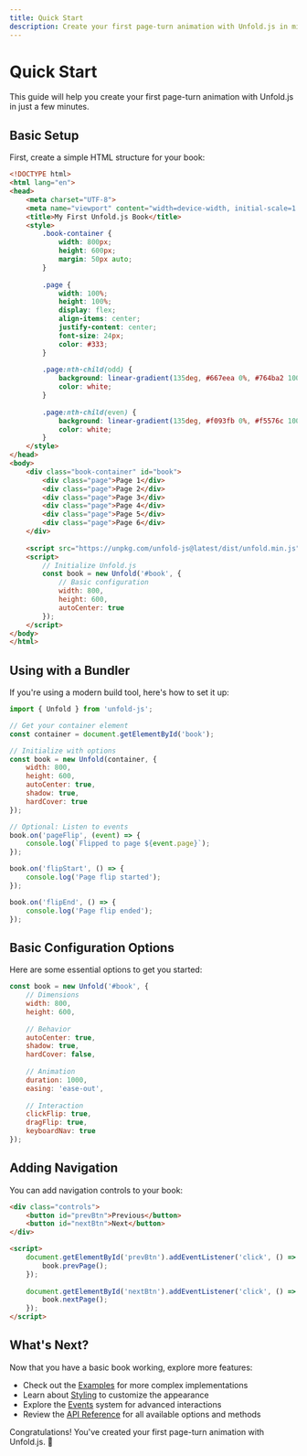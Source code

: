```yaml
---
title: Quick Start
description: Create your first page-turn animation with Unfold.js in minutes
---
```


# Quick Start

This guide will help you create your first page-turn animation with Unfold.js in just a few minutes.

## Basic Setup

First, create a simple HTML structure for your book:

```html
<!DOCTYPE html>
<html lang="en">
<head>
    <meta charset="UTF-8">
    <meta name="viewport" content="width=device-width, initial-scale=1.0">
    <title>My First Unfold.js Book</title>
    <style>
        .book-container {
            width: 800px;
            height: 600px;
            margin: 50px auto;
        }
        
        .page {
            width: 100%;
            height: 100%;
            display: flex;
            align-items: center;
            justify-content: center;
            font-size: 24px;
            color: #333;
        }
        
        .page:nth-child(odd) {
            background: linear-gradient(135deg, #667eea 0%, #764ba2 100%);
            color: white;
        }
        
        .page:nth-child(even) {
            background: linear-gradient(135deg, #f093fb 0%, #f5576c 100%);
            color: white;
        }
    </style>
</head>
<body>
    <div class="book-container" id="book">
        <div class="page">Page 1</div>
        <div class="page">Page 2</div>
        <div class="page">Page 3</div>
        <div class="page">Page 4</div>
        <div class="page">Page 5</div>
        <div class="page">Page 6</div>
    </div>
    
    <script src="https://unpkg.com/unfold-js@latest/dist/unfold.min.js"></script>
    <script>
        // Initialize Unfold.js
        const book = new Unfold('#book', {
            // Basic configuration
            width: 800,
            height: 600,
            autoCenter: true
        });
    </script>
</body>
</html>
```

## Using with a Bundler

If you're using a modern build tool, here's how to set it up:

```javascript
import { Unfold } from 'unfold-js';

// Get your container element
const container = document.getElementById('book');

// Initialize with options
const book = new Unfold(container, {
    width: 800,
    height: 600,
    autoCenter: true,
    shadow: true,
    hardCover: true
});

// Optional: Listen to events
book.on('pageFlip', (event) => {
    console.log(`Flipped to page ${event.page}`);
});

book.on('flipStart', () => {
    console.log('Page flip started');
});

book.on('flipEnd', () => {
    console.log('Page flip ended');
});
```

## Basic Configuration Options

Here are some essential options to get you started:

```javascript
const book = new Unfold('#book', {
    // Dimensions
    width: 800,
    height: 600,
    
    // Behavior
    autoCenter: true,
    shadow: true,
    hardCover: false,
    
    // Animation
    duration: 1000,
    easing: 'ease-out',
    
    // Interaction
    clickFlip: true,
    dragFlip: true,
    keyboardNav: true
});
```

## Adding Navigation

You can add navigation controls to your book:

```html
<div class="controls">
    <button id="prevBtn">Previous</button>
    <button id="nextBtn">Next</button>
</div>

<script>
    document.getElementById('prevBtn').addEventListener('click', () => {
        book.prevPage();
    });
    
    document.getElementById('nextBtn').addEventListener('click', () => {
        book.nextPage();
    });
</script>
```

## What's Next?

Now that you have a basic book working, explore more features:

- Check out the [Examples](/examples/basic-book) for more complex implementations
- Learn about [Styling](/guides/styling) to customize the appearance
- Explore the [Events](/guides/events) system for advanced interactions
- Review the [API Reference](/api) for all available options and methods

Congratulations! You've created your first page-turn animation with Unfold.js. 🎉 
